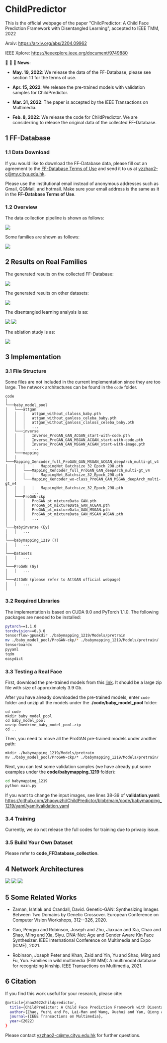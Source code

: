 # ChildPredictor

This is the official webpage of the paper "ChildPredictor: A Child Face Prediction Framework with Disentangled Learning", accepted to IEEE TMM, 2022

Arxiv: https://arxiv.org/abs/2204.09962

IEEE Xplore: https://ieeexplore.ieee.org/document/9749880

:rocket:  :rocket:  :rocket: **News**:

- **May. 19, 2022**: We release the data of the FF-Database, please see section 1.1 for the terms of use.

- **Apr. 15, 2022**: We release the pre-trained models with validation samples for ChildPredictor.

- **Mar. 31, 2022**: The paper is accepted by the IEEE Transactions on Multimedia.

- **Feb. 8, 2022**: We release the code for ChildPredictor. We are considerring to release the original data of the collected FF-Database.

## 1 FF-Database

### 1.1 Data Download

If you would like to download the FF-Database data, please fill out an agreement to the [FF-Database Terms of Use](./FF-Database-TOU.pdf) and send it to us at yzzhao2-c@my.cityu.edu.hk.

Please use the institutional email instead of anonymous addresses such as Gmail, QQMail, and hotmail. Make sure your email address is the same as it in the **FF-Database Terms of Use**.

### 1.2 Overview

The data collection pipeline is shown as follows:

<img src="./img/data_collection.png"/>

Some families are shown as follows:

<img src="./img/ffdatabase.png"/>

## 2 Results on Real Families

The generated results on the collected FF-Database:

<img src="./img/sota.png"/>

The generated results on other datasets:

<img src="./img/sota2.png"/>

The disentangled learning analysis is as:

<img src="./img/disentangled_learning_x.png"/>

<img src="./img/disentangled_learning_y.png"/>

The ablation study is as:

<img src="./img/ablation.png"/>

## 3 Implementation

### 3.1 File Structure

Some files are not included in the current implementation since they are too large. The network architectures can be found in the ``code`` folder.

```
code
│
└───baby_model_pool
│   └───attgan
│   │   │   attgan_without_claloss_baby.pth
│   │   │   attgan_without_ganloss_celeba_baby.pth
│   │   │   attgan_without_ganloss_claloss_celeba_baby.pth
│   │   │   ...
│   └───inverse
│   │   │   Inverse_ProGAN_GAN_ACGAN_start-with-code.pth
│   │   │   Inverse_ProGAN_GAN_MSGAN_ACGAN_start-with-code.pth
│   │   │   Inverse_ProGAN_GAN_MSGAN_ACGAN_start-with-image.pth
│   │   │   ...
│   └───mapping
│   │   └───Mapping_Xencoder_full_ProGAN_GAN_MSGAN_ACGAN_deepArch_multi-gt_v4
│   │   │   │   MappingNet_Batchsize_32_Epoch_298.pth
│   │   └───Mapping_Xencoder_full_ProGAN_GAN_deepArch_multi-gt_v4
│   │   │   │   MappingNet_Batchsize_32_Epoch_298.pth
│   │   └───Mapping_Xencoder_wo-class_ProGAN_GAN_MSGAN_deepArch_multi-gt_v4
│   │   │   │   MappingNet_Batchsize_32_Epoch_298.pth
│   │   │   ...
│   └───ProGAN-ckp
│   │   │   ProGAN_pt_mixtureData_GAN.pth
│   │   │   ProGAN_pt_mixtureData_GAN_ACGAN.pth
│   │   │   ProGAN_pt_mixtureData_GAN_MSGAN.pth
│   │   │   ProGAN_pt_mixtureData_GAN_MSGAN_ACGAN.pth
│   │   │   ...
│
└───babyinverse (Ey)
│   │   ...
|
└───babymapping_1219 (T)
│   │   ...
│
└───Datasets
│   │   ...
│
└───ProGAN (Gy)
│   │   ...
│
└───AttGAN (please refer to AttGAN official webpage)
│   │   ...
│   
```

### 3.2 Required Libraries

The implementation is based on CUDA 9.0 and PyTorch 1.1.0. The following packages are needed to be installed:

```bash
pytorch==1.1.0
torchvision==0.3.0
tensorflow-gpumkdir ./babymapping_1219/Models/pretrain
mv ./baby_model_pool/ProGAN-ckp/* ./babymapping_1219/Models/pretrain/
tensorboardx
pyyaml
tqdm
easydict
```

### 3.3 Testing a Real Face

First, download the pre-trained models from this [link](https://portland-my.sharepoint.com/:f:/g/personal/yzzhao2-c_my_cityu_edu_hk/EoJ0dSnBBgNPnJtCGz108aMBexjNuPU4aF7ePBCzP_yEcQ?e=fkHLuF). It should be a large zip file with size of approximately 3.9 Gb.

After you have already downloaded the pre-trained models, enter `code` folder and unzip all the models under the **./code/baby_model_pool** folder:

```
cd code
mkdir baby_model_pool
cd baby_model_pool
unzip Onedrive_baby_model_pool.zip
cd ..
```

Then, you need to move all the ProGAN pre-trained models under another path:

```
mkdir ./babymapping_1219/Models/pretrain
mv ./baby_model_pool/ProGAN-ckp/* ./babymapping_1219/Models/pretrain/
```

Next, you can test some validation samples (we have already put some examples under the **code/babymapping_1219** folder):

```bash
cd babymapping_1219
python main.py
```

If you want to change the input images, see lines 38-39 of **validation.yaml**: https://github.com/zhaoyuzhi/ChildPredictor/blob/main/code/babymapping_1219/yaml/yaml/validation.yaml

### 3.4 Training

Currently, we do not release the full codes for training due to privacy issue.

### 3.5 Build Your Own Dataset

Please refer to **code_FFDatabase_collection**.

## 4 Network Architectures

<img src="./img/net.png"/>

<img src="./img/net_x.png"/>

<img src="./img/net_y.png"/>

## 5 Some Related Works

- Zaman, Ishtiak and Crandall, David. Genetic-GAN: Synthesizing Images Between Two Domains by Genetic Crossover. European Conference on Computer Vision Workshops, 312--326, 2020.

- Gao, Pengyu and Robinson, Joseph and Zhu, Jiaxuan and Xia, Chao and Shao, MIng and Xia, Siyu. DNA-Net: Age and Gender Aware Kin Face Synthesizer. IEEE International Conference on Multimedia and Expo (ICME), 2021.

- Robinson, Joseph Peter and Khan, Zaid and Yin, Yu and Shao, Ming and Fu, Yun. Families in wild multimedia (FIW MM): A multimodal database for recognizing kinship. IEEE Transactions on Multimedia, 2021.

## 6 Citation

If you find this work useful for your research, please cite:

```bash
@article{zhao2022childpredictor,
  title={ChildPredictor: A Child Face Prediction Framework with Disentangled Learning},
  author={Zhao, Yuzhi and Po, Lai-Man and Wang, Xuehui and Yan, Qiong and Shen, Wei and Zhang, Yujia and Liu, Wei and Wong Chun-Kit and Pang, Chiu-Sing and Ou, Weifeng and Yu, Wing-Yin and Liu, Buhua},
  journal={IEEE Transactions on Multimedia},
  year={2022}
}
```

Please contact yzzhao2-c@my.cityu.edu.hk for further questions.
